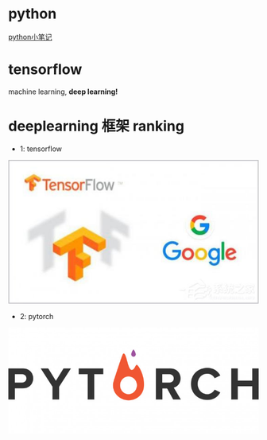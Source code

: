 # python
[python小笔记](https://github.com/dezhili/markdown01/blob/master/file01/note.py)

# tensorflow
machine learning,  **deep learning!**

# deeplearning 框架 ranking

* 1: tensorflow

![Google](https://github.com/dezhili/My_learnings/blob/master/intro/tensorflow.jpg?raw=true)

* 2: pytorch

![Facebook](https://github.com/dezhili/My_learnings/blob/master/intro/pytorch.jpg?raw=true)


